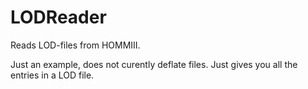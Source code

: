 LODReader
=========

Reads LOD-files from HOMMIII.

Just an example, does not curently deflate files.  Just gives you all the entries in a LOD file.
